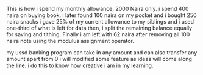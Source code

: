 This is how i spend my monthly allowance, 2000 Naira only.
i spend 400 naira on buying book.
i later found 100 naira on my pocket and i bought 250 naira snacks
i gave 25% of my current allowance to my siblings
and i used one-third of what is left for data then, i split the remaining 
balance equally for saving and tithing.
Finally i am left with 62 naira after removing all 100 naira note using the 
modulus assignment operator.


my ussd banking program can take in any amount and can also transfer any amount apart from 0
i will modified some feature as ideas will come along the line. i do this to know how creative
i am in my learning.

